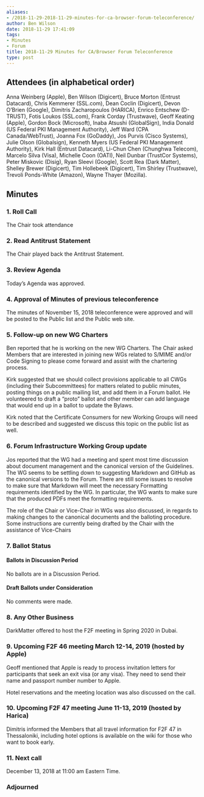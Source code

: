 ```yaml
---
aliases:
- /2018-11-29-2018-11-29-minutes-for-ca-browser-forum-teleconference/
author: Ben Wilson
date: 2018-11-29 17:41:09
tags:
- Minutes
- Forum
title: 2018-11-29 Minutes for CA/Browser Forum Teleconference
type: post
---
```


## Attendees (in alphabetical order) 

Anna Weinberg (Apple), Ben Wilson (Digicert), Bruce Morton (Entrust Datacard), Chris Kemmerer (SSL.com), Dean Coclin (Digicert), Devon O’Brien (Google), Dimitris Zacharopoulos (HARICA), Enrico Entschew (D-TRUST), Fotis Loukos (SSL.com), Frank Corday (Trustwave), Geoff Keating (Apple), Gordon Bock (Microsoft), Inaba Atsushi (GlobalSign), India Donald (US Federal PKI Management Authority), Jeff Ward (CPA Canada/WebTrust), Joanna Fox (GoDaddy), Jos Purvis (Cisco Systems), Julie Olson (Globalsign), Kenneth Myers (US Federal PKI Management Authority), Kirk Hall (Entrust Datacard), Li-Chun Chen (Chunghwa Telecom), Marcelo Silva (Visa), Michelle Coon (OATI), Neil Dunbar (TrustCor Systems), Peter Miskovic (Disig), Ryan Sleevi (Google), Scott Rea (Dark Matter), Shelley Brewer (Digicert), Tim Hollebeek (Digicert), Tim Shirley (Trustwave), Trevoli Ponds-White (Amazon), Wayne Thayer (Mozilla).

## Minutes 

### 1. Roll Call 

The Chair took attendance

### 2. Read Antitrust Statement 

The Chair played back the Antitrust Statement.

### 3. Review Agenda 

Today’s Agenda was approved.

### 4. Approval of Minutes of previous teleconference 

The minutes of November 15, 2018 teleconference were approved and will be posted to the Public list and the Public web site.

### 5. Follow-up on new WG Charters 

Ben reported that he is working on the new WG Charters. The Chair asked Members that are interested in joining new WGs related to S/MIME and/or Code Signing to please come forward and assist with the chartering process.

Kirk suggested that we should collect provisions applicable to all CWGs (including their Subcommittees) for matters related to public minutes, posting things on a public mailing list, and add them in a Forum ballot. He volunteered to draft a “proto” ballot and other member can add language that would end up in a ballot to update the Bylaws.

Kirk noted that the Certificate Consumers for new Working Groups will need to be described and suggested we discuss this topic on the public list as well.

### 6. Forum Infrastructure Working Group update 

Jos reported that the WG had a meeting and spent most time discussion about document management and the canonical version of the Guidelines. The WG seems to be settling down to suggesting Markdown and GitHub as the canonical versions to the Forum. There are still some issues to resolve to make sure that Markdown will meet the necessary Formatting requirements identified by the WG. In particular, the WG wants to make sure that the produced PDFs meet the formatting requirements.

The role of the Chair or Vice-Chair in WGs was also discussed, in regards to making changes to the canonical documents and the balloting procedure. Some instructions are currently being drafted by the Chair with the assistance of Vice-Chairs

### 7. Ballot Status 

#### Ballots in Discussion Period 

No ballots are in a Discussion Period.

#### Draft Ballots under Consideration 

No comments were made.

### 8. Any Other Business 

DarkMatter offered to host the F2F meeting in Spring 2020 in Dubai.

### 9. Upcoming F2F 46 meeting March 12-14, 2019 (hosted by Apple) 

Geoff mentioned that Apple is ready to process invitation letters for participants that seek an exit visa (or any visa). They need to send their name and passport number number to Apple.

Hotel reservations and the meeting location was also discussed on the call.

### 10. Upcoming F2F 47 meeting June 11-13, 2019 (hosted by Harica) 

Dimitris informed the Members that all travel information for F2F 47 in Thessaloniki, including hotel options is available on the wiki for those who want to book early.

### 11. Next call 

December 13, 2018 at 11:00 am Eastern Time.

### Adjourned